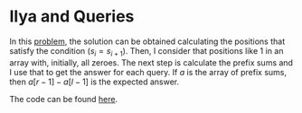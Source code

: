 # Ilya and Queries

In this [problem](https://codeforces.com/problemset/problem/313/B), the solution can be obtained calculating the positions that satisfy the condition ($s_i=s_{i+1}$).
Then, I consider that positions like $1$ in an array with, initially, all zeroes.
The next step is calculate the prefix sums and I use that to get the answer for each query.
If $a$ is the array of prefix sums, then $a[r-1]-a[l-1]$ is the expected answer.

The code can be found [here](./solution.cpp).
